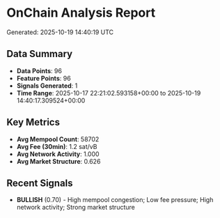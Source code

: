 # OnChain Analysis Report
Generated: 2025-10-19 14:40:19 UTC

## Data Summary
- **Data Points**: 96
- **Feature Points**: 96
- **Signals Generated**: 1
- **Time Range**: 2025-10-17 22:21:02.593158+00:00 to 2025-10-19 14:40:17.309524+00:00

## Key Metrics
- **Avg Mempool Count**: 58702
- **Avg Fee (30min)**: 1.2 sat/vB
- **Avg Network Activity**: 1.000
- **Avg Market Structure**: 0.626

## Recent Signals
- **BULLISH** (0.70) - High mempool congestion; Low fee pressure; High network activity; Strong market structure
